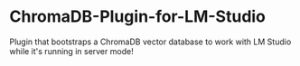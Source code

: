 # ChromaDB-Plugin-for-LM-Studio
Plugin that bootstraps a ChromaDB vector database to work with LM Studio while it's running in server mode!
